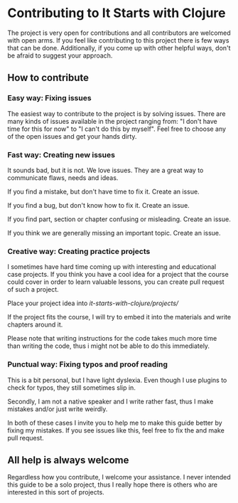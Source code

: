 # Contributing to It Starts with Clojure

The project is very open for contributions and all contributors are welcomed with open arms.
If you feel like contributing to this project there is few ways that can be done.
Additionally, if you come up with other helpful ways, don't be afraid to suggest your approach.

## How to contribute

### Easy way: Fixing issues

The easiest way to contribute to the project is by solving issues.
There are many kinds of issues available in the project ranging from:
"I don't have time for this for now" to "I can't do this by myself".
Feel free to choose any of the open issues and get your hands dirty.

### Fast way: Creating new issues

It sounds bad, but it is not.
We love issues. They are a great way to communicate flaws, needs and ideas.

If you find a mistake, but don't have time to fix it. Create an issue.

If you find a bug, but don't know how to fix it. Create an issue.

If you find part, section or chapter confusing or misleading. Create an issue.

If you think we are generally missing an important topic. Create an issue.

### Creative way: Creating practice projects

I sometimes have hard time coming up with interesting and educational case projects.
If you think you have a cool idea for a project that the course could cover in order to learn valuable lessons,
you can create pull request of such a project.

Place your project idea into *it-starts-with-clojure/projects/*

If the project fits the course, I will try to embed it into the materials and write chapters around it.

Please note that writing instructions for the code takes much more time than writing the code,
thus i might not be able to do this immediately.

### Punctual way: Fixing typos and proof reading

This is a bit personal, but I have light dyslexia. Even though I use plugins to check for typos,
they still sometimes slip in.

Secondly, I am not a native speaker and I write rather fast,
thus I make mistakes and/or just write weirdly.

In both of these cases I invite you to help me to make this guide better by fixing my mistakes.
If you see issues like this, feel free to fix the and make pull request.

## All help is always welcome

Regardless how you contribute, I welcome your assistance.
I never intended this guide to be a solo project,
thus I really hope there is others who are interested in this sort of projects.
